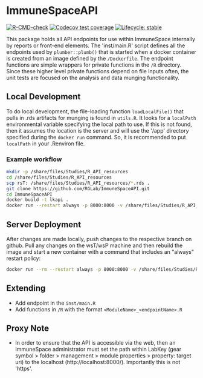 # ImmuneSpaceAPI

<!-- badges: start -->
[![R-CMD-check](https://github.com/RGLab/ImmuneSpaceAPI/workflows/R-CMD-check/badge.svg)](https://github.com/RGLab/ImmuneSpaceAPI/actions)
[![Codecov test coverage](https://codecov.io/gh/RGLab/ImmuneSpaceAPI/branch/main/graph/badge.svg)](https://codecov.io/gh/RGLab/ImmuneSpaceAPI?branch=main)
[![Lifecycle: stable](https://img.shields.io/badge/lifecycle-stable-brightgreen.svg)](https://www.tidyverse.org/lifecycle/#stable)
<!-- badges: end -->

This package holds all API endpoints for use within ImmuneSpace internally by reports or front-end elements. The 'inst/main.R' script defines all the endpoints used by `plumber::plumb()` that is started when a docker container is created from an image defined by the `/Dockerfile`. The endpoint functions are simple wrappers for private functions in the `/R` directory. Since these higher level private functions depend on file inputs often, the unit tests are focused on the analysis and data munging functionality.

## Local Development

To do local development, the file-loading function `loadLocalFile()` that pulls in .rds artifacts for munging is found in `utils.R`. It looks for a `localPath` environmental variable specifying the local path to use. If this is not found, then it assumes the location is the server and will use the '/app' directory specified during the `docker run` command. So, it is recommended to put `localPath` in your .Renviron file.

### Example workflow

``` sh
mkdir -p /share/files/Studies/R_API_resources
cd /share/files/Studies/R_API_resources
scp rsT: /share/files/Studies/R_API_resources/*.rds .
git clone https://github.com/RGLab/ImmuneSpaceAPI.git
cd ImmuneSpaceAPI
docker build -t lkapi .
docker run --restart always -p 8000:8000 -v /share/files/Studies/R_API_resources:/app lkapi
```

## Server Deployment

After changes are made locally, push changes to the respective branch on github. Pull any changes on the wsT/wsP machine and then rebuild the image and start a new container with a command that includes an "always" restart policy:

``` sh
docker run --rm --restart always -p 8000:8000 -v /share/files/Studies/R_API_resources:/app lkapi
```

## Extending

- Add endpoint in the `inst/main.R`
- Add functions in `/R` with the format `<ModuleName>_<endpointName>.R`

## Proxy Note

- In order to ensure that the API is accessible via the web, then an ImmuneSpace administrator must set the path within LabKey (gear symbol > folder  > management > module properties > property: target uri) to the localhost (http://localhost:8000/).  Importantly this is not 'https'.
